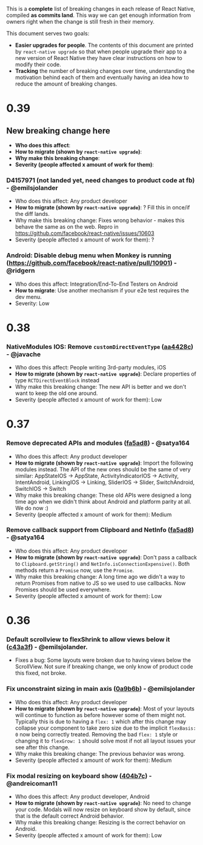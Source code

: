 This is a **complete** list of breaking changes in each release of React Native, compiled **as commits land**. This way we can get enough information from owners right when the change is still fresh in their memory.

This document serves two goals:
- **Easier upgrades for people**. The contents of this document are printed by `react-native upgrade` so that when people upgrade their app to a new version of React Native they have clear instructions on how to modify their code.
- **Tracking** the number of breaking changes over time, understanding the motivation behind each of them and eventually having an idea how to reduce the amount of breaking changes.

# 0.39

## New breaking change here

- **Who does this affect**:
- **How to migrate (shown by `react-native upgrade`)**:
- **Why make this breaking change**: 
- **Severity (people affected x amount of work for them)**:

### D4157971 (not landed yet, need changes to product code at fb) - @emilsjolander
- Who does this affect: Any product developer
- **How to migrate (shown by `react-native upgrade`)**: ? Fill this in once/if the diff lands.
- Why make this breaking change: Fixes wrong behavior - makes this behave the same as on the web. Repro in https://github.com/facebook/react-native/issues/10603
- Severity (people affected x amount of work for them): ?

### Android: Disable debug menu when Monkey is running (https://github.com/facebook/react-native/pull/10901) - @ridgern

- Who does this affect: Integration/End-To-End Testers on Android
- **How to migrate**: Use another mechanism if your e2e test requires the dev menu.
- Severity: Low

# 0.38

###  NativeModules IOS: Remove `customDirectEventType` ([aa4428c](https://github.com/facebook/react-native/commit/aa4428cd132bb0d0dbc950b66d3b5f2a3c5b9322)) - @javache
- Who does this affect: People writing 3rd-party modules, iOS
- **How to migrate (shown by `react-native upgrade`)**: Declare properties of type `RCTDirectEventBlock` instead
- Why make this breaking change: The new API is better and we don't want to keep the old one around.
- Severity (people affected x amount of work for them): Low

# 0.37

### Remove deprecated APIs and modules ([fa5ad8](https://github.com/facebook/react-native/commit/fa5ad85252be9e5e5a8f04d705463e7ba4cb85e3)) - @satya164
- Who does this affect: Any product developer
- **How to migrate (shown by `react-native upgrade`)**: Import the following modules instead. The API of the new ones should be the same of very similar: AppStateIOS -> AppState, ActivityIndicatorIOS -> Activity, IntentAndroid, LinkingIOS -> Linking, SliderIOS -> Slider, SwitchAndroid, SwitchIOS -> Switch
- Why make this breaking change: These old APIs were designed a long time ago when we didn't think about Android and platform parity at all. We do now :)
- Severity (people affected x amount of work for them): Medium

### Remove callback support from Clipboard and NetInfo ([fa5ad8](https://github.com/facebook/react-native/commit/fa5ad85252be9e5e5a8f04d705463e7ba4cb85e3)) - @satya164
- Who does this affect: Any product developer
- **How to migrate (shown by `react-native upgrade`)**: Don't pass a callback to `Clipboard.getString()` and `NetInfo.isConnectionExpensive()`. Both methods return a `Promise` now, use the `Promise`.
- Why make this breaking change: A long time ago we didn't a way to return Promises from native to JS so we used to use callbacks. Now Promises should be used everywhere.
- Severity (people affected x amount of work for them): Low

# 0.36

### Default scrollview to flexShrink to allow views below it ([c43a3f](https://github.com/facebook/react-native/commit/c43a3f5d8412eb0dfe894a192f15efa9c41ab318)) - @emilsjolander.
- Fixes a bug: Some layouts were broken due to having views below the ScrollView. Not sure if breaking change, we only know of product code this fixed, not broke.

### Fix unconstraint sizing in main axis ([0a9b6b](https://github.com/facebook/react-native/commit/0a9b6bedb312eba22c5bc11498b1cc41363e5f27)) - @emilsjolander
- Who does this affect: Any product developer
- **How to migrate (shown by `react-native upgrade`)**: Most of your layouts will continue to function as before however some of them might not. Typically this is due to having a `flex: 1` which after this change may collapse your component to take zero size due to the implicit `flexBasis: 0` now being correctly treated. Removing the bad `flex: 1` style or changing it to `flexGrow: 1` should solve most if not all layout issues your see after this change.
- Why make this breaking change: The previous behavior was wrong.
- Severity (people affected x amount of work for them): Medium

### Fix modal resizing on keyboard show ([404b7c](https://github.com/facebook/react-native/commit/404b7cc069471cc8e0277d398751305665f0d3e1)) - @andreicoman11
- Who does this affect: Any product developer, Android
- **How to migrate (shown by `react-native upgrade`)**: No need to change your code. Modals will now resize on keyboard show by default, since that is the default correct Android behavior.
- Why make this breaking change: Resizing is the correct behavior on Android.
- Severity (people affected x amount of work for them): Low
